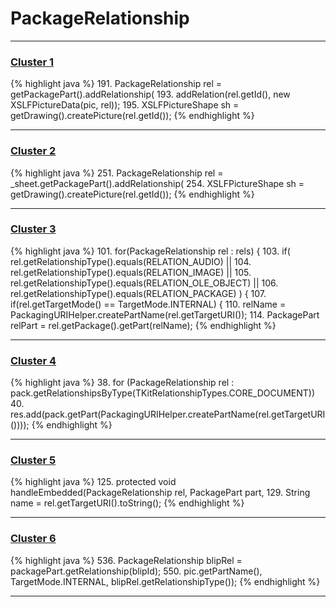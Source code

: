 # PackageRelationship

***

### [Cluster 1](./1)
{% highlight java %}
191. PackageRelationship rel = getPackagePart().addRelationship(
193. addRelation(rel.getId(), new XSLFPictureData(pic, rel));
195. XSLFPictureShape sh = getDrawing().createPicture(rel.getId());
{% endhighlight %}

***

### [Cluster 2](./2)
{% highlight java %}
251. PackageRelationship rel = _sheet.getPackagePart().addRelationship(
254. XSLFPictureShape sh = getDrawing().createPicture(rel.getId());
{% endhighlight %}

***

### [Cluster 3](./3)
{% highlight java %}
101. for(PackageRelationship rel : rels) {
103.    if( rel.getRelationshipType().equals(RELATION_AUDIO) ||
104.        rel.getRelationshipType().equals(RELATION_IMAGE) ||
105.        rel.getRelationshipType().equals(RELATION_OLE_OBJECT) ||
106.        rel.getRelationshipType().equals(RELATION_PACKAGE) ) {
107.       if(rel.getTargetMode() == TargetMode.INTERNAL) {
110.             relName = PackagingURIHelper.createPartName(rel.getTargetURI());
114.          PackagePart relPart = rel.getPackage().getPart(relName);
{% endhighlight %}

***

### [Cluster 4](./4)
{% highlight java %}
38. for (PackageRelationship rel : pack.getRelationshipsByType(TKitRelationshipTypes.CORE_DOCUMENT))
40.     res.add(pack.getPart(PackagingURIHelper.createPartName(rel.getTargetURI())));
{% endhighlight %}

***

### [Cluster 5](./5)
{% highlight java %}
125. protected void handleEmbedded(PackageRelationship rel, PackagePart part, 
129.    String name = rel.getTargetURI().toString();
{% endhighlight %}

***

### [Cluster 6](./6)
{% highlight java %}
536. PackageRelationship blipRel = packagePart.getRelationship(blipId);
550.         pic.getPartName(), TargetMode.INTERNAL, blipRel.getRelationshipType());
{% endhighlight %}

***

